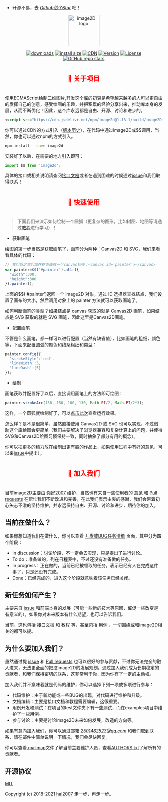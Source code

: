 
- 开源不易，去 <i>[Github给个Star](https://github.com/hai2007/image2D) </i>吧！

<p align="center"><a href="https://hai2007.gitee.io/image2D/index.html" target="_blank">
<img width="100" src="https://hai2007.gitee.io/image2D/dist/image2D.png" alt="image2D logo"></a></p>

<p align="center">
  <a href="https://hai2007.gitee.io/npm-downloads?interval=7&packages=image2d"><img src="https://img.shields.io/npm/dm/image2d.svg" alt="downloads"></a>
  <a href="https://packagephobia.now.sh/result?p=image2d"><img src="https://packagephobia.now.sh/badge?p=image2d" alt="install size"></a>
  <a href="https://www.jsdelivr.com/package/npm/image2d"><img src="https://data.jsdelivr.com/v1/package/npm/image2d/badge" alt="CDN"></a>
  <a href="https://www.npmjs.com/package/image2d"><img src="https://img.shields.io/npm/v/image2d.svg" alt="Version"></a>
  <a href="https://github.com/hai2007/image2D/blob/master/LICENSE"><img src="https://img.shields.io/npm/l/image2d.svg" alt="License"></a>
  <a href="https://github.com/hai2007/image2d" target='_blank'><img alt="GitHub repo stars" src="https://img.shields.io/github/stars/hai2007/image2d?style=social"></a>
</p>

<h2 align="center" style='padding:10px 0 20px 0;color:red;'>🚀 关于项目</h2>

使用ECMAScript绘制二维图片,开发这个库的初衷是希望越来越多的人可以更自由的发挥自己的创意，感受绘图的乐趣，并把积累的经验分享出来，推动库本身的发展，从而不断优化！因此，这个库永远都是自由、开源、讨论和进步的。

```html
<script src="https://cdn.jsdelivr.net/npm/image2d@1.13.1/build/image2D.min.js"></script>
```

你可以通过CDN的方式引入（[版本历史](https://github.com/hai2007/image2D/blob/master/CHANGELOG)），在代码中通过image2D或$$调用，当然，你也可以通过npm的方式引入。

```bash
npm install --save image2d
```

安装好了以后，在需要的地方引入即可：

```js
import $$ from 'image2d';
```

具体的接口或相关说明请查阅[接口文档](https://hai2007.gitee.io/image2d/index.html)或者在遇到困难的时候通过[issue](https://github.com/hai2007/image2D/issues)和我们取得联系！

<h2 align="center" style='padding:10px 0 20px 0;color:red;'>🚀 快速使用</h2>

> 下面我们来演示如何绘制一个圆弧（更复杂的图形，比如树图、地图等请通过[教程](https://hai2007.gitee.io/image2d/#/course)进行学习）！

- 获取画笔

绘图的第一步当然是获取画笔了，画笔分为两种：Canvas2D 和 SVG，我们来看看具体的代码：

```js
// 我们假定我们现在在页面有一个canvas标签：<canvas id='painter'></canvas>
var painter=$$('#painter').attr({
  "width":300,
  "height":300
}).painter();
```

上面的$$('#painter')返回一个 image2D 对象，通过 ID 选择器查找结点，我们设置了画布的大小，然后调用对象上的 painter 方法就可以获取画笔了。

如何判断画笔的类型？如果结点是 canvas 获取的就是 Canvas2D 画笔，如果结点是 SVG 获取的就是 SVG 画笔，因此这里是Canvas2D画笔。

- 配置画笔

不管是什么画笔，都一样可以进行配置（当然有缺省值），比如画笔的粗细，颜色等，下面来配置圆弧的颜色和线条粗细和类型：

```js
painter.config({
  'strokeStyle':'red',
  'lineWidth':3,
  'lineDash':[5]
});
```

- 绘制

画笔获取并配置好了以后，直接调用画笔上的方法即可绘图：

```js
painter.strokeArc(150, 150, 100, 130, Math.PI/2, Math.PI/2*3);
```

这样，一个圆弧就绘制好了，可以[点击此次](https://hai2007.gitee.io/image2d/inline/example-1.html)查看运行效果。

怎么样？是不是很简单，虽然直接使用 Canvas2D 或 SVG 也可以实现，不过借助这个库绘图会更简单（我们主要解决了浏览器兼容和复杂计算上的问题，并使得SVG和Canvas2D绘图习惯保持一致，同时抽象了部分有用的概念）。

你可以把更多的精力放在绘制出更有趣的作品上，如果使用过程中有好的意见，可以来[issue](https://github.com/hai2007/image2D/issues)中提出）。

<h2 align="center" style='padding:10px 0 20px 0;color:red;'>🚀 加入我们</h2>

目前image2D主要由 [你好2007](https://hai2007.gitee.io/sweethome/) 维护，当然也有来自一些使用者的 [意见](https://github.com/hai2007/image2D/issues) 和 [Pull requests](https://github.com/hai2007/image2D/pulls) 在帮忙我们不断改进和完善，在此我们表示由衷的感谢，我们会带着初心矢志不渝的坚持维护，并永远保持自由、开源、讨论和进步，期待你的加入。

## 当前在做什么？
如果你想知道我们在做什么，你可以查看 [开发或BUG任务清单](https://github.com/hai2007/image2D/projects/4) 页面，其中分为四个阶段：

- In discussion：讨论阶段，不一定会去实现，只是提出了进行讨论。
- To do：准备做的，列在日程表中，不过还没有准备做的任务。
- In progress：正在做的，当前已经被领取的任务，表示已经有人在完成这件事了，只是还没有完成。
- Done：已经完成的，进入这个阶段就意味着该任务已经关闭。

## 新任务如何产生？

主要来自 [issue](https://github.com/hai2007/image2D/issues) 和前端本身的发展（可能一些新的技术等原因，催促一些改变是有意义的），如果你对未来版本有什么期望，也可以告诉我们。

当前，这也包括 [接口文档](https://hai2007.gitee.io/image2d) 和 [教程](https://hai2007.gitee.io/image2d/#/course) 等，甚至包括 [用例](https://hai2007.gitee.io/image2d/examples/index.html#/entry) ，一切围绕或和image2D相关的都可以提。

## 为什么要加入我们？

虽然通过提 [issue](https://github.com/hai2007/image2D/issues) 和 [Pull requests](https://github.com/hai2007/image2D/pulls) 也可以很好的参与贡献，不过你无法完全的融入进来，无法更全面的把控image2D的发展规划。通过加入我们成为长期稳定的贡献者，和我们保持密切的联系，这非常利于你，因为你有了一定的主动权。

加入我们并不意味着就是代码的维护，你可以选择下列一项或多项进行参与：

- 代码维护：由于新功能或一些BUG的出现，对代码进行维护和升级。
- 文档编辑：主要是接口文档和教程需要编辑，这很重要。
- 用例开发和测试：在项目的test文件夹下有一些测试，而在examples项目中维护了一些用例。
- 参与讨论：主要是讨论image2D未来如何发展，改造的方向等。

如果有意向加入我们，你可以通过邮箱 <i>2501482523@qq.com</i> 和我们取到联系，请在邮件中简单说明一下情况，我们会尽快回复。

你可以查看[.mailmap](https://github.com/hai2007/image2D/blob/master/.mailmap)文件了解当前主要维护人员，查看[AUTHORS.txt](https://github.com/hai2007/image2D/blob/master/AUTHORS.txt)了解所有的贡献者。

开源协议
---------------------------------------
[MIT](https://github.com/hai2007/image2D/blob/master/LICENSE)

Copyright (c) 2018-2021 [hai2007](https://hai2007.gitee.io/sweethome/) 走一步，再走一步。
